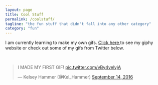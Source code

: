 ```yaml
---
layout: page
title: Cool Stuff
permalink: /coolstuff/
tagline: "the fun stuff that didn't fall into any other category"
category: "fun"
---
```

<p> I am currently learning to make my own gifs. <a href="http://giphy.com/channel/kelhammer/">Click here </a>to see my giphy website or check out some of my gifs from Twitter below. </p> <br>
<blockquote class="twitter-tweet" data-lang="en"><p lang="en" dir="ltr">I MADE MY FIRST GIF! <a href="https://t.co/vBy4velvjA">pic.twitter.com/vBy4velvjA</a></p>&mdash; Kelsey Hammer (@Kel_Hammer) <a href="https://twitter.com/Kel_Hammer/status/775871829500125184">September 14, 2016</a></blockquote>
<script async src="//platform.twitter.com/widgets.js" charset="utf-8"></script>

